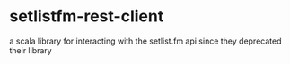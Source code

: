 # setlistfm-rest-client
a scala library for interacting with the setlist.fm api since they deprecated their library
